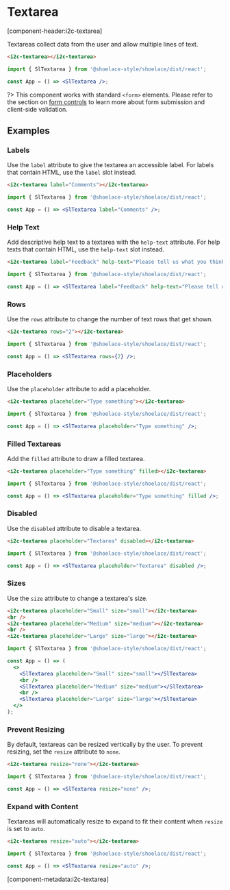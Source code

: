 # Textarea

[component-header:i2c-textarea]

Textareas collect data from the user and allow multiple lines of text.

```html preview
<i2c-textarea></i2c-textarea>
```

```jsx react
import { SlTextarea } from '@shoelace-style/shoelace/dist/react';

const App = () => <SlTextarea />;
```

?> This component works with standard `<form>` elements. Please refer to the section on [form controls](/getting-started/form-controls) to learn more about form submission and client-side validation.

## Examples

### Labels

Use the `label` attribute to give the textarea an accessible label. For labels that contain HTML, use the `label` slot instead.

```html preview
<i2c-textarea label="Comments"></i2c-textarea>
```

```jsx react
import { SlTextarea } from '@shoelace-style/shoelace/dist/react';

const App = () => <SlTextarea label="Comments" />;
```

### Help Text

Add descriptive help text to a textarea with the `help-text` attribute. For help texts that contain HTML, use the `help-text` slot instead.

```html preview
<i2c-textarea label="Feedback" help-text="Please tell us what you think."> </i2c-textarea>
```

```jsx react
import { SlTextarea } from '@shoelace-style/shoelace/dist/react';

const App = () => <SlTextarea label="Feedback" help-text="Please tell us what you think." />;
```

### Rows

Use the `rows` attribute to change the number of text rows that get shown.

```html preview
<i2c-textarea rows="2"></i2c-textarea>
```

```jsx react
import { SlTextarea } from '@shoelace-style/shoelace/dist/react';

const App = () => <SlTextarea rows={2} />;
```

### Placeholders

Use the `placeholder` attribute to add a placeholder.

```html preview
<i2c-textarea placeholder="Type something"></i2c-textarea>
```

```jsx react
import { SlTextarea } from '@shoelace-style/shoelace/dist/react';

const App = () => <SlTextarea placeholder="Type something" />;
```

### Filled Textareas

Add the `filled` attribute to draw a filled textarea.

```html preview
<i2c-textarea placeholder="Type something" filled></i2c-textarea>
```

```jsx react
import { SlTextarea } from '@shoelace-style/shoelace/dist/react';

const App = () => <SlTextarea placeholder="Type something" filled />;
```

### Disabled

Use the `disabled` attribute to disable a textarea.

```html preview
<i2c-textarea placeholder="Textarea" disabled></i2c-textarea>
```

```jsx react
import { SlTextarea } from '@shoelace-style/shoelace/dist/react';

const App = () => <SlTextarea placeholder="Textarea" disabled />;
```

### Sizes

Use the `size` attribute to change a textarea's size.

```html preview
<i2c-textarea placeholder="Small" size="small"></i2c-textarea>
<br />
<i2c-textarea placeholder="Medium" size="medium"></i2c-textarea>
<br />
<i2c-textarea placeholder="Large" size="large"></i2c-textarea>
```

```jsx react
import { SlTextarea } from '@shoelace-style/shoelace/dist/react';

const App = () => (
  <>
    <SlTextarea placeholder="Small" size="small"></SlTextarea>
    <br />
    <SlTextarea placeholder="Medium" size="medium"></SlTextarea>
    <br />
    <SlTextarea placeholder="Large" size="large"></SlTextarea>
  </>
);
```

### Prevent Resizing

By default, textareas can be resized vertically by the user. To prevent resizing, set the `resize` attribute to `none`.

```html preview
<i2c-textarea resize="none"></i2c-textarea>
```

```jsx react
import { SlTextarea } from '@shoelace-style/shoelace/dist/react';

const App = () => <SlTextarea resize="none" />;
```

### Expand with Content

Textareas will automatically resize to expand to fit their content when `resize` is set to `auto`.

```html preview
<i2c-textarea resize="auto"></i2c-textarea>
```

```jsx react
import { SlTextarea } from '@shoelace-style/shoelace/dist/react';

const App = () => <SlTextarea resize="auto" />;
```

[component-metadata:i2c-textarea]
